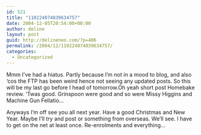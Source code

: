 ```yaml
---
id: 521
title: "110224074039634757"
date: 2004-12-05T20:54:00+00:00
author: deline
layout: post
guid: http://delineneo.com/?p=406
permalink: /2004/12/110224074039634757/
categories:
  - Uncategorized
---
```

Mmm I&#8217;ve had a hiatus. Partly because I&#8217;m not in a mood to blog, and also &#8216;cos the FTP has been weird hence not seeing any updated posts. So this will be my last go before I head of tomorrow.Oh yeah short post Homebake review. &#8216;Twas good. Grinspoon were good and so were Missy Higgins and Machine Gun Fellatio&#8230;

Anyways I&#8217;m off see you all next year. Have a good Christmas and New Year. Maybe I&#8217;ll try and post or something from overseas. We&#8217;ll see. I have to get on the net at least once. Re-enrolments and everything&#8230;
